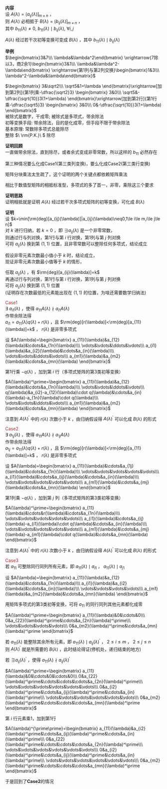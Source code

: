 **内容**  
设 $A(\lambda)=\lgroup a_{ij}(\lambda)\rgroup_{m\times n}$ ，  
则 $A(\lambda)$ 必相抵于 $B(\lambda)=\lgroup b_{ij}(\lambda)\rgroup_{m\times n}$ ，  
其中 $b_{11}(\lambda)\neq0,\ b_{11}(\lambda)\mid b_{ij}(\lambda),\ \forall i,j$   
  
 $A(\lambda)$ 经过若干次初等变换可变成 $B(\lambda)$ ，其中 $b_{11}(\lambda)\mid b_{ij}(\lambda)$   
  
**举例**  
 $\begin{bmatrix}3&7\\\ \lambda&\lambda^2\end{bmatrix}  
\xrightarrow{7除以3，商2余1}\begin{bmatrix}3&1\\\ \lambda&\lambda^2-\lambda\end{bmatrix}  
\xrightarrow{第1列与第2列交换}\begin{bmatrix}1&3\\\ \lambda^2-\lambda&\lambda\end{bmatrix}$   
  
 $\begin{bmatrix}  
3&\sqrt2\\\  
\sqrt5&1+\lambda  
\end{bmatrix}\xrightarrow[加到第2列]{第1列乘-\dfrac{\sqrt2}3}  
\begin{bmatrix}  
3&0\\\  
\sqrt5&-\dfrac{\sqrt{10}}3(1+\lambda)  
\end{bmatrix}\xrightarrow[加到第2行]{第1行乘-\dfrac{\sqrt5}3}  
\begin{bmatrix}  
3&0\\\  
0&-\dfrac{\sqrt{10}}3(1+\lambda)  
\end{bmatrix}$   
被除式是数字，干成零; 被除式是多项式，带余除法  
初等变换手段: 带余除法，目的是化成零，但手段不限于带余除法  
基本原理: 常数除多项式总能除尽  
整除 $\ \rm{P.K.}\ $ 除尽  
  
**证明回顾**  
一直做带余除法，直到除尽，或者余式变成非零常数，所以这样的 $b_{11}$ 必然存在  
  
第三种情况要么化成Case1(第三类列变换)，要么化成Case2(第三类行变换)  
  
矩阵分块乘法太生疏了，这个证明的两个关键点都依赖矩阵乘法  
  
相比于数值型矩阵的相抵标准型，多项式的多了首一，非零，乘除这三个要求  
  
**证明思路**  
证明相抵就是证明 $A(\lambda)$ 经过若干次多项式矩阵的初等变换，可化成 $B(\lambda)$   
  
**证明**  
设 $k=\min[\rm{deg}[a_{ij}(\lambda)]|a_{ij}(\lambda)\neq0,1\le i\le m,i\le j\le n]$   
对 $k$ 进行归纳，若 $k=0$ ，即 $\exists a_{ij}(\lambda)$ 是一个非零常数，  
则通过行与列对换，第1行与第 $i$ 行对换，第1列与第 $j$ 列对换  
可将 $a_{ij}(\lambda)$ 换到第 $(1,1)$ 位置，且非零常数可以整除任何多项式，结论成立  
  
假设非零元素次数最小值小于 $k$ 时，结论成立，  
现证非零元素次数最小值等于 $k$ 的情形，  
  
任取 $a_{ij}(\lambda)$ ，有 $\rm{deg}[a_{ij}(\lambda)]=k$   
再通过行与列对换，第1行与第 $i$ 行对换，第1列与第 $j$ 列对换  
可将 $a_{ij}(\lambda)$ 换到第 $(1,1)$ 位置  
(证明存在次数最低的元素能出现在 $(1,1)$ 的位置，为啥还需要数学归纳法)  
  
<font color="brown">Case1</font>  
 $\exists\ a_{i1}(\lambda)$ ，使得 $a_{11}A(\lambda)\nmid a_{i1}A(\lambda)$   
作带余除法得  
 $a_{i1}=a_{11}(\lambda)q(\lambda)+r(\lambda)$ ，且 $\rm{deg}[r(\lambda)]<\rm{deg}[a_{11}(\lambda)]=k$ ， $r(\lambda)$ 是非零多项式  
  
设 $A(\lambda)=\begin{bmatrix}  
a_{11}(\lambda)&a_{12}(\lambda)&\cdots&a_{1n}(\lambda)\\\   
\vdots&\vdots&\ddots&\vdots\\\   
a_{i1}(\lambda)&a_{i2}(\lambda)&\cdots&a_{in}(\lambda)\\\   
\vdots&\vdots&\ddots&\vdots\\\   
a_{m1}(\lambda)&a_{m2}(\lambda)&\cdots&a_{mn}(\lambda)  
\end{bmatrix}$   
  
第1行乘 $-q(\lambda)$ ，加到第 $i$ 行（多项式矩阵的第3类初等变换）  
  
 $A(\lambda)^\prime=\begin{bmatrix}  
a_{11}(\lambda)&a_{12}(\lambda)&\cdots&a_{1n}(\lambda)\\\   
\vdots&\vdots&\ddots&\vdots\\\   
q(\lambda)&a_{i2}-a_{12}(\lambda)\cdot q(\lambda)&\cdots&a_{in}(\lambda)-a_{1n}(\lambda)\cdot q(\lambda)\\\   
\vdots&\vdots&\ddots&\vdots\\\   
a_{m1}(\lambda)&a_{m2}(\lambda)&\cdots&a_{mn}(\lambda)  
\end{bmatrix}$   
  
注意到 $A(\lambda)^\prime$ 中的 $r(\lambda)$ 次数小于 $k$ ，由归纳假设得 $A(\lambda)^\prime$ 可以化成 $B(\lambda)$ 的形式  
  
<font color="brown">Case2</font>  
 $\exists\ a_{1j}(\lambda)$ ，使得 $a_{11}A(\lambda)\nmid a_{1j}A(\lambda)$   
作带余除法得  
 $a_{1j}=a_{11}(\lambda)q(\lambda)+r(\lambda)$ ，且 $\rm{deg}[r(\lambda)]<\rm{deg}[a_{11}(\lambda)]=k$ ， $r(\lambda)$ 是非零多项式  
  
设 $A(\lambda)=\begin{bmatrix}  
a_{11}(\lambda)&\cdots&a_{1j}(\lambda)&\cdots&a_{1n}(\lambda)\\\   
\vdots&\vdots&\vdots&\vdots&\vdots\\\   
a_{i1}(\lambda)&\cdots&a_{ij}(\lambda)&\cdots&a_{in}(\lambda)\\\   
\vdots&\vdots&\vdots&\vdots&\vdots\\\   
a_{m1}(\lambda)&\cdots&a_{mj}(\lambda)&\cdots&a_{mn}(\lambda)  
\end{bmatrix}$   
  
第1列乘 $-q(\lambda)$ ，加到第 $j$ 列（多项式矩阵的第3类初等变换）  
  
 $A(\lambda)^\prime=\begin{bmatrix}  
a_{11}(\lambda)&\cdots&r(\lambda)&\cdots&a_{1n}(\lambda)\\\  
\vdots&\vdots&\vdots&\vdots&\vdots\\\  
a_{i1}(\lambda)&\cdots&a_{ij}(\lambda)-a_{i1}(\lambda)\cdot q(\lambda)&\cdots&a_{in}(\lambda)\\\  
\vdots&\vdots&\vdots&\vdots&\vdots\\\  
a_{m1}(\lambda)&\cdots&a_{mj}(\lambda)-a_{m1}(\lambda)\cdot q(\lambda)&\cdots&a_{mn}(\lambda)  
\end{bmatrix}$   
  
注意到 $A(\lambda)^\prime$ 中的 $r(\lambda)$ 次数小于 $k$ ，由归纳假设得 $A(\lambda)^\prime$ 可以化成 $B(\lambda)$ 的形式  
  
<font color="brown">Case3</font>  
若 $a_{11}$ 可整除同行同列所有元素，即 $a_{11}(\lambda)\mid a_{i1}$ ， $a_{11}(\lambda)\mid a_{j1}$   
  
设 $A(\lambda)=\begin{bmatrix}  
a_{11}(\lambda)&a_{12}(\lambda)&\cdots&a_{1n}(\lambda)\\\   
a_{i1}(\lambda)&a_{i2}(\lambda)&\cdots&a_{in}(\lambda)\\\   
\vdots&\vdots&\vdots&\vdots\\\   
a_{m1}(\lambda)&a_{m2}(\lambda)&\cdots&a_{mn}(\lambda)  
\end{bmatrix}$   
  
用矩阵多项式的第3类初等变换，可将 $a_{11}$ 的同行同列其他元素都化成零  
  
 $A(\lambda)^\prime=\begin{bmatrix}  
a_{11}(\lambda)&0&\cdots&0\\\   
0&a_{22}(\lambda)^\prime&\cdots&a_{2n}(\lambda)^\prime\\\   
\vdots&\vdots&\vdots&\vdots\\\   
0&a_{m2}(\lambda)^\prime&\cdots&a_{mn}(\lambda)^\prime  
\end{bmatrix}$   
  
若 $a_{11}(\lambda)$ 能整除其余所有元素，即 $a_{11}(\lambda)\mid a_{ij}(\lambda)^\prime$ ， $2\le i\le m$ ， $2\le j\le n$   
则 $A(\lambda)^\prime$ 就是所需要的 $B(\lambda)$ ，此时结论得证(停机处，递归结束的地方)  
  
若 $\exists a_{ij}(\lambda)^\prime$ ，使得 $a_{11}(\lambda)\nmid a_{ij}(\lambda)^\prime$   
  
 $A(\lambda)^\prime=\begin{bmatrix}  
a_{11}(\lambda)&0&\cdots&0&\cdots&0\\\   
0&a_{22}(\lambda)^\prime&\cdots&\cdots&\cdots&a_{2n}(\lambda)^\prime\\\   
\vdots&\vdots&\vdots&\vdots&\vdots&\vdots\\\   
0&a_{i2}(\lambda)^\prime&\cdots&a_{ij}(\lambda)^\prime&\cdots&a_{in}(\lambda)^\prime\\\   
\vdots&\vdots&\vdots&\vdots&\vdots&\vdots\\\   
0&a_{m2}(\lambda)^\prime&\cdots&\cdots&\cdots&a_{mn}(\lambda)^\prime  
\end{bmatrix}$   
  
第 $i$ 行元素乘1，加到第1行  
  
 $A(\lambda)^{\prime\prime}=\begin{bmatrix}  
a_{11}(\lambda)&a_{i2}(\lambda)^\prime&\cdots&a_{ij}(\lambda)^\prime&\cdots&a_{in}(\lambda)^\prime\\\   
0&a_{22}(\lambda)^\prime&\cdots&\cdots&\cdots&a_{2n}(\lambda)^\prime\\\   
\vdots&\vdots&\vdots&\vdots&\vdots&\vdots\\\   
0&a_{i2}(\lambda)^\prime&\cdots&a_{ij}(\lambda)^\prime&\cdots&a_{in}(\lambda)^\prime\\\   
\vdots&\vdots&\vdots&\vdots&\vdots&\vdots\\\   
0&a_{m2}(\lambda)^\prime&\cdots&\cdots&\cdots&a_{mn}(\lambda)^\prime  
\end{bmatrix}$   
  
于是回到了**Case2**的情况  
